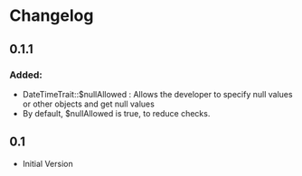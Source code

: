 # Changelog

## 0.1.1
### Added:
 - DateTimeTrait::$nullAllowed : Allows the developer to specify null values or other objects and get null values
 - By default, $nullAllowed is true, to reduce checks.  

## 0.1
 - Initial Version